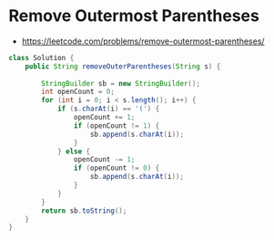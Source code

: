 # Remove Outermost Parentheses

- https://leetcode.com/problems/remove-outermost-parentheses/

```java
class Solution {
    public String removeOuterParentheses(String s) {
        
        StringBuilder sb = new StringBuilder();
        int openCount = 0;
        for (int i = 0; i < s.length(); i++) {
            if (s.charAt(i) == '(') {
                openCount += 1;
                if (openCount != 1) {
                    sb.append(s.charAt(i));
                }
            } else {
                openCount -= 1;
                if (openCount != 0) {
                    sb.append(s.charAt(i));
                }
            }
        }
        return sb.toString();
    }
}
```
